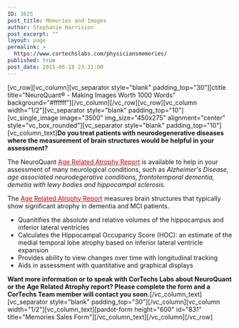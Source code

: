 ```yaml
---
ID: 3625
post_title: Memories and Images
author: Stephanie Harrision
post_excerpt: ""
layout: page
permalink: >
  https://www.cortechslabs.com/physiciansmemories/
published: true
post_date: 2015-06-18 23:31:00
---
```

[vc_row][vc_column][vc_separator style="blank" padding_top="30"][ctitle title="NeuroQuant® - Making Images Worth 1000 Words" background="#ffffff"][/vc_column][/vc_row][vc_row][vc_column width="1/2"][vc_separator style="blank" padding_top="10"][vc_single_image image="3500" img_size="450x275" alignment="center" style="vc_box_rounded"][vc_separator style="blank" padding_top="10"][vc_column_text]<strong>Do you treat patients with neurodegenerative diseases where the measurement of brain structures would be helpful in your assessment? </strong>

The NeuroQuant <span style="color: #c80400;"><a style="color: #c80400;" href="http://www.cortechslabs.com/wp-content/uploads/2015/09/Age-Related-Atrophy-Report.pdf" target="_blank">Age Related Atrophy Report</a></span> is available to help in your assessment of many neurological conditions, such as <em>Alzheimer's Disease, age associated neurodegerative conditions, frontotemporal dementia, demetia with lewy bodies and hippocampal sclerosis.</em>

The <span style="color: #c80400;"><a style="color: #c80400;" href="http://www.cortechslabs.com/wp-content/uploads/2015/09/Age-Related-Atrophy-Report.pdf" target="_blank">Age Related Atrophy Report</a></span> measures brain structures that typically show significant atrophy in dementia and MCI patients.
<ul>
 	<li>Quanitifies the absolute and relative volumes of the hippocampus and inferior lateral ventricles</li>
 	<li>Calculates the Hippocampal Occupancy Score (HOC): an estimate of the medial temporal lobe atrophy based on inferior lateral ventricle expansion</li>
 	<li>Provides ability to view changes over time with longitudinal tracking</li>
 	<li>Aids in assessment with quantitative and graphical displays</li>
</ul>
<strong>Want more information or to speak with CorTechs Labs about NeuroQuant or the Age Related Atrophy report? Please complete the form and a CorTechs Team member will contact you soon.</strong>[/vc_column_text][vc_separator style="blank" padding_top="30"][/vc_column][vc_column width="1/2"][vc_column_text][pardot-form height="600" id="831" title="Memories Sales Form"][/vc_column_text][/vc_column][/vc_row]